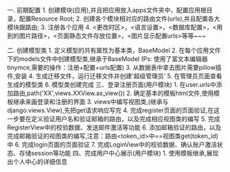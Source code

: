 一. 前期配置
    1. 创建模块(应用),并且把应用放入apps文件夹中，配置应用根目录，配置Resource Root;
    2. 创建各个模块相对应的路由文件(urls),并且配置各大模块跟路由;
    3. 注册各个应用
    4. <更改时区>，<语言设置>，<数据库配置>，<用到的图片路径>，<页面静态文件存放位置>，<图片显示配置urls>等等~~~
 
二. 创建模型类
    1. 定义模型的共有属性为基本类，BaseModel
    2. 在每个应用文件下的models文件中创建模型类,继承于BaseModel (Ps: 使用了富文本编辑器tinymce,需要的操作：注册+配置+urls配置)
    3. 从数据表中拿去图片需要pillow插件,安装
    4. 生成迁移文件，运行迁移文件并创建'超级管理员'
    5. 在管理员页面查看生成的模型类
    6. 模型类创建完成
三、登录注册页面(用户模块)
    1. 在user.urls中添加路由,path('XX',views.XXView.as_view())
    2. 确定基本的模板html文件,使用模板继承来画登录和注册的界面
    3. views中编写视图类,(继承与django.views.View),先把get请求响应写完
    4. 完成register页面的页面验证,在这一步要在定义验证用户名和验证邮箱的路由，以及完成相应视图类的编写
    5. 完成RegisterView中的校验数据、发送邮件激活等功能
    6. 添加邮箱验证的路由，以及完成邮箱验证的视图类的编写,注意：路由<token_id>中==视图类get(token_id)中
    6. 完成login页面的页面验证
    7. 完成LoginView中的校验数据、确认账户激活状态、存储session等功能
四、完成用户中心展示(用户模块)
    1. 使用模板继承,展现出个人中心的详细信息
